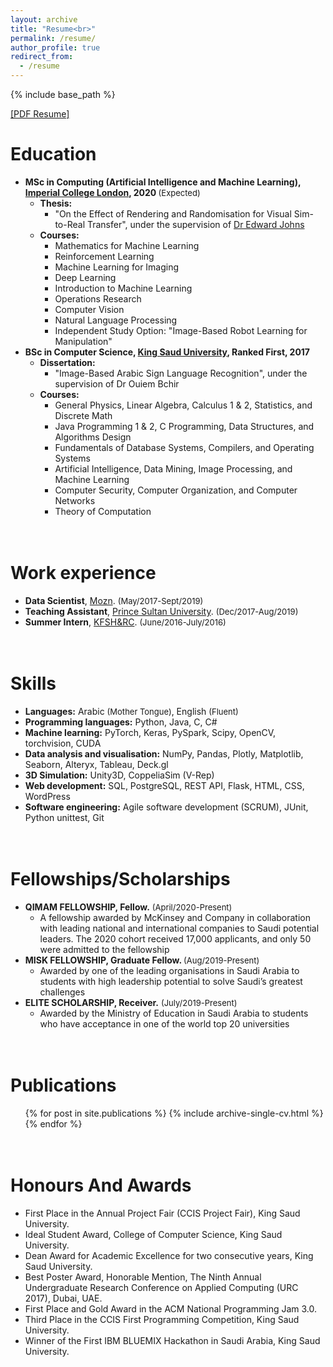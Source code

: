 ```yaml
---
layout: archive
title: "Resume<br>"
permalink: /resume/
author_profile: true
redirect_from:
  - /resume
---
```


{% include base_path %}

<a href="https://drive.google.com/file/d/1JoNyPEOA-oCvh_6wXgZA-yYERzkkeKzS/view?usp=sharing" target="_top">[PDF Resume]</a>

Education
======
* <b> MSc in Computing (Artificial Intelligence and Machine Learning), [Imperial College London](https://www.imperial.ac.uk/computing/prospective-students/courses/pg/msc-specialist-degrees/aiml/), 2020 </b> <font size="-1">(Expected)</font>
  * <b>Thesis:</b>
    * "On the Effect of Rendering and Randomisation for Visual Sim-to-Real Transfer", under the supervision of [Dr Edward Johns](https://www.imperial.ac.uk/people/e.johns)
  * <b>Courses:</b>
    * Mathematics for Machine Learning
    * Reinforcement Learning
    * Machine Learning for Imaging
    * Deep Learning
    * Introduction to Machine Learning
    * Operations Research
    * Computer Vision
    * Natural Language Processing
    * Independent Study Option: "Image-Based Robot Learning for Manipulation"
* <b> BSc in Computer Science, [King Saud University](https://ksu.edu.sa/en/), Ranked First, 2017 </b>
  * <b>Dissertation:</b>
    * "Image-Based Arabic Sign Language Recognition", under the supervision of Dr Ouiem Bchir
  * <b>Courses:</b>
    * General Physics, Linear Algebra, Calculus 1 & 2, Statistics, and Discrete Math
    * Java Programming 1 & 2, C Programming, Data Structures, and Algorithms Design
    * Fundamentals of Database Systems, Compilers, and Operating Systems
    * Artificial Intelligence, Data Mining, Image Processing, and Machine Learning
    * Computer Security, Computer Organization, and Computer Networks
    * Theory of Computation

<br>Work experience
======
* <b>Data Scientist</b>, [Mozn](https://mozn.sa/).  <font size="-1">(May/2017-Sept/2019)</font>
* <b>Teaching Assistant</b>, [Prince Sultan University](https://www.psu.edu.sa/). <font size="-1">(Dec/2017-Aug/2019)</font>
* <b>Summer Intern</b>, [KFSH&RC](https://www.kfshrc.edu.sa/en/). <font size="-1">(June/2016-July/2016)</font>

<br>Skills
======
* <b>Languages:</b> Arabic <font size="-1">(Mother Tongue)</font>, English <font size="-1">(Fluent)</font>
* <b>Programming languages:</b> Python, Java, C, C#
* <b>Machine learning:</b> PyTorch, Keras, PySpark, Scipy, OpenCV, torchvision, CUDA
* <b>Data analysis and visualisation:</b> NumPy, Pandas, Plotly, Matplotlib, Seaborn, Alteryx, Tableau, Deck.gl
* <b>3D Simulation:</b> Unity3D, CoppeliaSim (V-Rep)
* <b>Web development:</b> SQL, PostgreSQL, REST API, Flask, HTML, CSS, WordPress
* <b>Software engineering:</b> Agile software development (SCRUM),  JUnit, Python unittest, Git


<br>Fellowships/Scholarships
======
* <b> QIMAM FELLOWSHIP, Fellow.</b> <font size="-1">(April/2020-Present)</font> 
  * A fellowship awarded by McKinsey and Company in collaboration with leading national and international companies to Saudi potential leaders. The 2020 cohort received 17,000 applicants, and only 50 were admitted to the fellowship
* <b> MISK FELLOWSHIP, Graduate Fellow. </b><font size="-1">(Aug/2019-Present)</font> 
  * Awarded by one of the leading organisations in Saudi Arabia to students with high leadership potential to solve Saudi’s greatest challenges
* <b> ELITE SCHOLARSHIP, Receiver.</b> <font size="-1">(July/2019-Present)</font> 
  * Awarded by the Ministry of Education in Saudi Arabia to students who have acceptance in one of the world top 20 universities


<br>Publications
======
  <ul>{% for post in site.publications %}
    {% include archive-single-cv.html %}
  {% endfor %}</ul>
  
<br>Honours And Awards
======
* First Place in the Annual Project Fair (CCIS Project Fair), King Saud University.
* Ideal Student Award, College of Computer Science, King Saud University.
* Dean Award for Academic Excellence for two consecutive years,  King Saud University.
* Best Poster Award, Honorable Mention, The Ninth Annual Undergraduate Research Conference on Applied Computing (URC 2017), Dubai, UAE.
* First Place and Gold Award in the ACM National Programming Jam 3.0. 
* Third Place in the CCIS First Programming Competition,  King Saud University.
* Winner of the First IBM BLUEMIX Hackathon in Saudi Arabia,  King Saud University.
